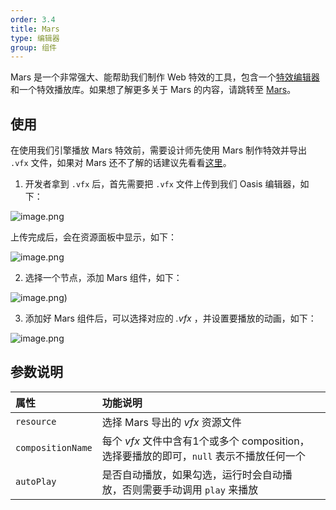```yaml
---
order: 3.4
title: Mars
type: 编辑器
group: 组件
---
```


Mars 是一个非常强大、能帮助我们制作 Web 特效的工具，包含一个[特效编辑器](https://render.alipay.com/p/s/mars-editor/)和一个特效播放库。如果想了解更多关于 Mars 的内容，请跳转至 [Mars](https://yuque.antfin-inc.com/oasisgroup/mars)。

## 使用

在使用我们引擎播放 Mars 特效前，需要设计师先使用 Mars 制作特效并导出 `.vfx` 文件，如果对 Mars 还不了解的话建议先看看[这里](https://render.alipay.com/p/s/mars-editor/#)。

1. 开发者拿到 `.vfx` 后，首先需要把 `.vfx` 文件上传到我们 Oasis 编辑器，如下：

![image.png](https://gw.alipayobjects.com/zos/OasisHub/1f3b268d-cede-4dd7-b0a4-0c17323fc6d2/Jul-19-2021%25252017-26-45.gif)

上传完成后，会在资源面板中显示，如下：

![image.png](https://gw.alipayobjects.com/zos/OasisHub/7463abd0-57ee-445c-9995-01a703effb6f/image-20210719173053796.png)

2. 选择一个节点，添加 Mars 组件，如下：

![image.png](https://gw.alipayobjects.com/zos/OasisHub/591ea148-7d08-4882-aae9-5521316d5057/mars-comp.gif))

3. 添加好 Mars 组件后，可以选择对应的 _.vfx_ ，并设置要播放的动画，如下：

![image.png](https://gw.alipayobjects.com/zos/OasisHub/2789b212-e92a-4b12-a84c-4f2b80e51e4b/mars-play.gif)

## 参数说明

| 属性 | 功能说明 |  |
| :--- | :--- | --- |
| `resource` | 选择 Mars 导出的 _vfx_ 资源文件 |  |
| `compositionName` | 每个 _vfx_ 文件中含有1个或多个 composition，选择要播放的即可，`null` 表示不播放任何一个 |  |
| `autoPlay` | 是否自动播放，如果勾选，运行时会自动播放，否则需要手动调用 `play` 来播放 |  |
